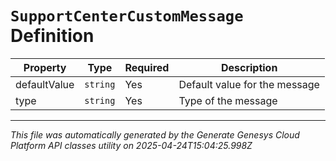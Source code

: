 # `SupportCenterCustomMessage` Definition

| Property | Type | Required | Description |
|----------|------|----------|-------------|
| defaultValue | `string` | Yes | Default value for the message |
| type | `string` | Yes | Type of the message |

---

*This file was automatically generated by the Generate Genesys Cloud Platform API classes utility on 2025-04-24T15:04:25.998Z*